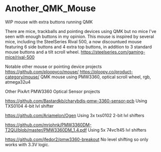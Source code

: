 # Another_QMK_Mouse
WIP mouse with extra buttons running QMK

There are mice, trackballs and pointing devices using QMK but no mice I've seen with enough buttons in my opinion.
This mouse is inspired by several mice, including the SteelSeries Rival 500, a now discountued mouse featuring 6 side buttons and 4 extra top buttons, in addition to 3 standard mouse buttons and a tilt scroll wheel. https://steelseries.com/gaming-mice/rival-500

Notable other mouse or pointing device projects
https://github.com/ploopyco/mouse/ 
https://ploopy.co/product-category/mouse/
QMK mouse using PMW3360, optical scroll wheel, rgb, atmega32u4

Other PixArt PMW3360 Optical Sensor projects

https://github.com/Bastardkb/charybdis-pmw-3360-sensor-pcb
Using TXS0104 4-bit lvl shifter

https://github.com/Ariamelon/Ogen
Using 3x txs0102 2-bit lvl shifters 

https://github.com/mrjohnk/PMW3360DM-T2QU/blob/master/PMW3360DM_1.4.pdf
Using 5x 74vc1t45 lvl shifters

https://github.com/jfedor2/pmw3360-breakout
No level shifting so only works with 3.3V logic.
